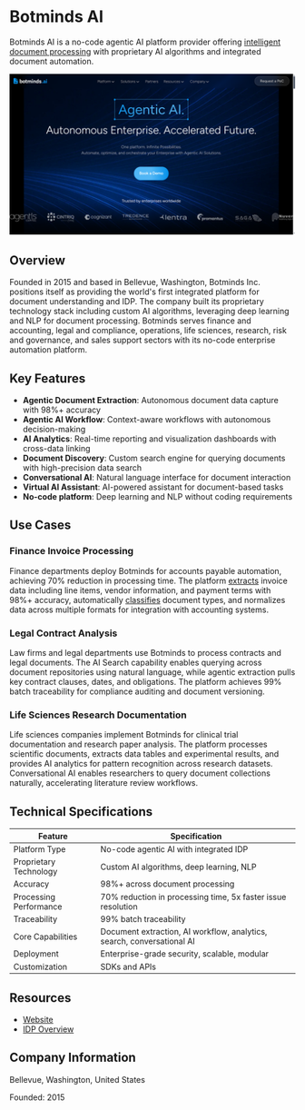# Botminds AI

Botminds AI is a no-code agentic AI platform provider offering [intelligent document processing](../../capabilities/document-understanding/index.md) with proprietary AI algorithms and integrated document automation.

![Botminds AI](assets\botminds-ai.png)


## Overview

Founded in 2015 and based in Bellevue, Washington, Botminds Inc. positions itself as providing the world's first integrated platform for document understanding and IDP. The company built its proprietary technology stack including custom AI algorithms, leveraging deep learning and NLP for document processing. Botminds serves finance and accounting, legal and compliance, operations, life sciences, research, risk and governance, and sales support sectors with its no-code enterprise automation platform.

## Key Features

- **Agentic Document Extraction**: Autonomous document data capture with 98%+ accuracy
- **Agentic AI Workflow**: Context-aware workflows with autonomous decision-making
- **AI Analytics**: Real-time reporting and visualization dashboards with cross-data linking
- **Document Discovery**: Custom search engine for querying documents with high-precision data search
- **Conversational AI**: Natural language interface for document interaction
- **Virtual AI Assistant**: AI-powered assistant for document-based tasks
- **No-code platform**: Deep learning and NLP without coding requirements

## Use Cases

### Finance Invoice Processing

Finance departments deploy Botminds for accounts payable automation, achieving 70% reduction in processing time. The platform [extracts](../../capabilities/extraction/index.md) invoice data including line items, vendor information, and payment terms with 98%+ accuracy, automatically [classifies](../../capabilities/classification/index.md) document types, and normalizes data across multiple formats for integration with accounting systems.

### Legal Contract Analysis

Law firms and legal departments use Botminds to process contracts and legal documents. The AI Search capability enables querying across document repositories using natural language, while agentic extraction pulls key contract clauses, dates, and obligations. The platform achieves 99% batch traceability for compliance auditing and document versioning.

### Life Sciences Research Documentation

Life sciences companies implement Botminds for clinical trial documentation and research paper analysis. The platform processes scientific documents, extracts data tables and experimental results, and provides AI analytics for pattern recognition across research datasets. Conversational AI enables researchers to query document collections naturally, accelerating literature review workflows.

## Technical Specifications

| Feature | Specification |
|---------|---------------|
| Platform Type | No-code agentic AI with integrated IDP |
| Proprietary Technology | Custom AI algorithms, deep learning, NLP |
| Accuracy | 98%+ across document processing |
| Processing Performance | 70% reduction in processing time, 5x faster issue resolution |
| Traceability | 99% batch traceability |
| Core Capabilities | Document extraction, AI workflow, analytics, search, conversational AI |
| Deployment | Enterprise-grade security, scalable, modular |
| Customization | SDKs and APIs |

## Resources

- [Website](https://www.botminds.ai)
- [IDP Overview](https://www.botminds.ai/idp/what-is-idp)

## Company Information

Bellevue, Washington, United States

Founded: 2015
